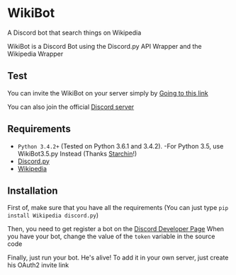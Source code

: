 # WikiBot
A Discord bot that search things on Wikipedia

WikiBot is a Discord Bot using the Discord.py API Wrapper and the Wikipedia Wrapper

## Test

You can invite the WikiBot on your server simply by [Going to this link](https://discordapp.com/api/oauth2/authorize?client_id=313646227394920448&scope=bot&permissions=0)

You can also join the official [Discord server](https://discord.gg/9M8rMe6)

## Requirements

- `Python 3.4.2+` (Tested on Python 3.6.1 and 3.4.2).
  -For Python 3.5, use WikiBot3.5.py Instead (Thanks [Starchin](https://github.com/Starchin)!)
- [Discord.py](https://github.com/Rapptz/discord.py)
- [Wikipedia](https://github.com/goldsmith/Wikipedia)

## Installation

First of, make sure that you have all the requirements
(You can just type `pip install Wikipedia discord.py`)

Then, you need to get register a bot on the [Discord Developer Page](https://discordapp.com/developers/applications/me)
When you have your bot, change the value of the `token` variable in the source code

Finally, just run your bot. He's alive!
To add it in your own server, just create his OAuth2 invite link
